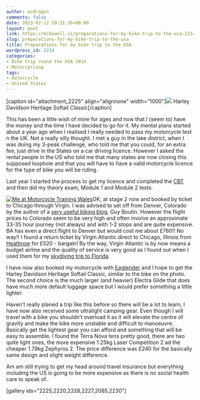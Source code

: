 ```yaml
---
author: mcdragon
comments: false
date: 2013-02-12 19:21:36+00:00
layout: post
link: https://mcdowell.si/preparations-for-my-bike-trip-to-the-usa-2214.html
slug: preparations-for-my-bike-trip-to-the-usa
title: Preparations for my bike trip to the USA
wordpress_id: 2214
categories:
- Bike trip round the USA 2013
- Motorcycling
tags:
- motorcycle
- United States
---
```


[caption id="attachment_2225" align="alignnone" width="1000"]![](https://mcdowell.si/wp-content/uploads/2013/02/13-hd-heritage-softail-classic-bs.resized-1.jpg) Harley Davidson Heritage Softail Classic[/caption]

This has been a little wish of mine for ages and now that I (seem to) have the money and the time I have decided to go for it. My mental plans started about a year ago when I realised I really needed to pass my motorcycle test n the UK. Not a really silly thought. I met a guy in the lake district, when I was doing my 3-peak challenge, who told me that you could, for an extra fee, just drive in the States on a car driving licence.
However I asked the rental people in the US who told me that many states are now closing this supposed loophole and that you will have to have a valid motorcycle licence for the type of bike you will be riding.

Last year I started the process to get my licence and completed the [CBT](http://en.wikipedia.org/wiki/Compulsory_Basic_Training) and then did my theory exam, Module 1 and Module 2 tests.

[![Me at Motorcycle Training Wales](https://mcdowell.si/wp-content/uploads/2012/04/WMT-1-300x225.jpg)](https://mcdowell.si/wp-content/uploads/2012/04/WMT.jpg)OK, at stage 2 now and booked by ticket to Chicago through Virgin. I was advised to set off from Denver, Colorado by the author of a [very useful biking blog](http://www.bamarider.com/), Guy Boutin. However the flight prices to Colorado seem to be very high and often involve an approximate 33-35 hour journey (not always) and with 1-2 stops and are quite expensive. BA has even a direct flight to Denver but would cost me about £760!! No way!! I found a return ticket by Virgin Atlantic direct to Chicago, Illinois from [Heathrow](http://en.wikipedia.org/wiki/London_Heathrow_Airport) for £520 - bargain! By the way, Virgin Atlantic is by now means a budget airline and the quality of service is very good as I found out when I used them for my [skydiving trip to Florida](https://mcdowell.si/florida-here-i-will-come-68.html).

I have now also booked my motorcycle with [Eaglerider](http://www.eaglerider.com/) and I hope to get the Harley Davidson Heritage Softail Classic, similar to the bike on the photo. The second choice is the much larger (and heavier) Electra Glide that does have much more default luggage space but I would prefer something a little lighter.

Haven't really planed a trip like this before so there will be a lot to learn, I have now also received some ultralight camping gear. Even though I will travel with a bike you shouldn't overload it as it will elevate the centre of gravity and make the bike more unstable and difficult to manoeuvre. Basically get the lightest gear you can afford and something that will be easy to assemble. I found the Terra Nova tens pretty good, there are two quite light ones, the more expensive 1.25kg Laser Competition 2 ad the cheaper 1.79kg Zephyros 2. The price difference was £240 for the basically same design and slight weight difference.

Am am still trying to get my head around travel insurance but everything including the US is going to be more expensive as there is no social health care to speak of.

[gallery ids="2225,2220,2228,2227,2085,2230"]
